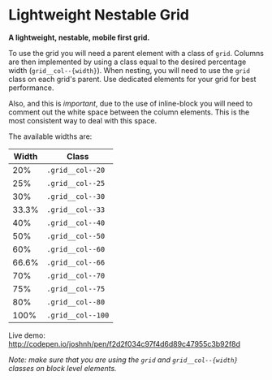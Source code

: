 Lightweight Nestable Grid
=========================

__A lightweight, nestable, mobile first grid.__

To use the grid you will need a parent element with a class of `grid`. Columns are then implemented by using a class equal to the desired percentage width (`grid__col--{width}`). When nesting, you will need to use the `grid` class on each grid's parent. Use dedicated elements for your grid for best performance.

Also, and this is _important_, due to the use of inline-block you will need to comment out the white space between the column elements. This is the most consistent way to deal with this space.

The available widths are:

| Width  | Class             |
| ------ | ----------------  |
| 20%    | `.grid__col--20`  |
| 25%    | `.grid__col--25`  |
| 30%    | `.grid__col--30`  |
| 33.3%  | `.grid__col--33`  |
| 40%    | `.grid__col--40`  |
| 50%    | `.grid__col--50`  |
| 60%    | `.grid__col--60`  |
| 66.6%  | `.grid__col--66`  |
| 70%    | `.grid__col--70`  |
| 75%    | `.grid__col--75`  |
| 80%    | `.grid__col--80`  |
| 100%   | `.grid__col--100` |

Live demo: http://codepen.io/joshnh/pen/f2d2f034c97f4d6d89c47955c3b92f8d

_Note: make sure that you are using the `grid` and `grid__col--{width}` classes on block level elements._

